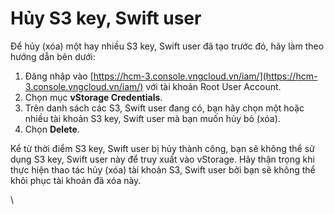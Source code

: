 # Hủy S3 key, Swift user

Để hủy (xóa) một hay nhiều S3 key, Swift user đã tạo trước đó, hãy làm theo hướng dẫn bên dưới:

1. Đăng nhập vào [https://hcm-3.console.vngcloud.vn/iam/](https://hcm-3.console.vngcloud.vn/iam/) với tài khoản Root User Account.
2. Chọn mục **vStorage Credentials**.
3. Trên danh sách các S3, Swift user đang có, bạn hãy chọn một hoặc nhiều tài khoản S3 key, Swift user mà bạn muốn hủy bỏ (xóa).
4. Chọn **Delete**.

Kể từ thời điểm S3 key, Swift user bị hủy thành công, bạn sẽ không thể sử dụng S3 key, Swift user này để truy xuất vào vStorage. Hãy thận trọng khi thực hiện thao tác hủy (xóa) tài khoản S3, Swift user bởi bạn sẽ không thể khôi phục tài khoản đã xóa này. 

\
